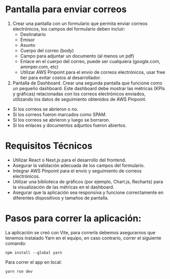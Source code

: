 # Pantalla para enviar correos

1. Crear una pantalla con un formulario que permita enviar correos electrónicos, los campos del formulario deben incluir:
    * Destinatario
    * Emisor
    * Asunto
    * Cuerpo del correo (body)
    * Campo para adjuntar un documento (al menos un pdf)
    * Enlace en el cuerpo del correo, puede ser cualquiera (google.com, ammper.com, etc)
    * Utilizar AWS Pinpoint para el envío de correos electrónicos, usar free tier para evitar costos al desarrollador.
2. Pantalla de Dashboard.
Crear una segunda pantalla que funcione como un pequeño dashboard.
Este dashboard debe mostrar las métricas (KPIs y gráficas) relacionadas con los correos electrónicos enviados, utilizando los datos de seguimiento obtenidos de AWS Pinpoint.
* Si los correos se abrieron o no.
* Si los correos fueron marcados como SPAM.
* Si los correos se abrieron y luego se borraron.
* Si los enlaces y documentos adjuntos fueron abiertos.

# Requisitos Técnicos
* Utilizar React o Next.js para el desarrollo del frontend.
* Asegurar la validación adecuada de los campos del formulario.
* Integrar AWS Pinpoint para el envío y seguimiento de correos electrónicos.
* Utilizar una biblioteca de gráficos (por ejemplo, Chart.js, Recharts) para la visualización de las métricas en el dashboard.
* Asegurar que la aplicación sea responsiva y funcione correctamente en diferentes dispositivos y tamaños de pantalla.

# Pasos para correr la aplicación:
La aplicación se creó con Vite, para correrla debemos asegurarnos que tenemos instalado Yarn en el equipo, en caso contrario, correr el siguiente comando:
```
npm install --global yarn
```

Para correr el app en local:
```
yarn run dev
```